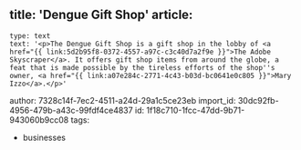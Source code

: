 title: 'Dengue Gift Shop'
article:
  -
    type: text
    text: '<p>The Dengue Gift Shop is a gift shop in the lobby of <a href="{{ link:5d2b95f8-0372-4557-a97c-c3c40d7a2f9e }}">The Adobe Skyscraper</a>. It offers gift shop items from around the globe, a feat that is made possible by the tireless efforts of the shop''s owner, <a href="{{ link:a07e284c-2771-4c43-b03d-bc0641e0c805 }}">Mary Izzo</a>.</p>'
author: 7328c14f-7ec2-4511-a24d-29a1c5ce23eb
import_id: 30dc92fb-4956-479b-a43c-99fdf4ce4837
id: 1f18c710-1fcc-47dd-9b71-943060b9cc08
tags:
  - businesses
